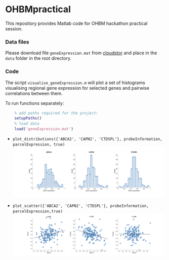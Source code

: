 # OHBMpractical

This repository provides Matlab code for OHBM hackathon practical session.
### Data files
Please download file `geneExpression.mat` from [cloudstor](https://cloudstor.aarnet.edu.au/plus/s/pGRbhqC5zTUPWzY) and place in the `data` folder in the root directory. 
### Code
The script `visualise_geneExpression.m` will plot a set of histograms visualising regional gene expression for selected genes and pairwise correlations between them. 

To run functions separately:

```matlab
    % add paths required for the project:
    setupPaths()
    % load data
    load('geneExpression.mat')
```

* `plot_distributions({'ABCA2', 'CAPN2', 'CTDSPL'}, probeInformation, parcelExpression, true)`
![](figures/histogramGenes.png)

* `plot_scatter({'ABCA2', 'CAPN2', 'CTDSPL'}, probeInformation, parcelExpression,true)`
![](figures/scatterGenes.png)
